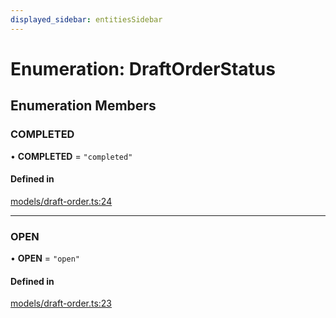 ```yaml
---
displayed_sidebar: entitiesSidebar
---
```


# Enumeration: DraftOrderStatus

## Enumeration Members

### COMPLETED

• **COMPLETED** = ``"completed"``

#### Defined in

[models/draft-order.ts:24](https://github.com/medusajs/medusa/blob/35df4962f/packages/medusa/src/models/draft-order.ts#L24)

___

### OPEN

• **OPEN** = ``"open"``

#### Defined in

[models/draft-order.ts:23](https://github.com/medusajs/medusa/blob/35df4962f/packages/medusa/src/models/draft-order.ts#L23)
